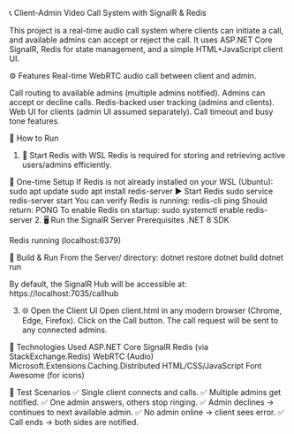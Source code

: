 📞 Client-Admin Video Call System with SignalR & Redis

This project is a real-time audio call system where clients can initiate a call, and available admins can accept or reject the call. It uses ASP.NET Core SignalR, Redis for state management, and a simple HTML+JavaScript client UI.

⚙️ Features
Real-time WebRTC audio call between client and admin.

Call routing to available admins (multiple admins notified).
Admins can accept or decline calls.
Redis-backed user tracking (admins and clients).
Web UI for clients (admin UI assumed separately).
Call timeout and busy tone features.

🚀 How to Run
1. 🧱 Start Redis with WSL
Redis is required for storing and retrieving active users/admins efficiently.

🔧 One-time Setup
If Redis is not already installed on your WSL (Ubuntu):
sudo apt update
sudo apt install redis-server
▶️ Start Redis
sudo service redis-server start
You can verify Redis is running:
redis-cli ping
Should return: PONG
To enable Redis on startup:
sudo systemctl enable redis-server
2. 🖥️ Run the SignalR Server
Prerequisites
.NET 8 SDK

Redis running (localhost:6379)

🔧 Build & Run
From the Server/ directory:
dotnet restore
dotnet build
dotnet run

By default, the SignalR Hub will be accessible at:
https://localhost:7035/callhub

3. 🌐 Open the Client UI
Open client.html in any modern browser (Chrome, Edge, Firefox).
Click on the Call button.
The call request will be sent to any connected admins.

🧠 Technologies Used
ASP.NET Core SignalR
Redis (via StackExchange.Redis)
WebRTC (Audio)
Microsoft.Extensions.Caching.Distributed
HTML/CSS/JavaScript
Font Awesome (for icons)

🧪 Test Scenarios
✅ Single client connects and calls.
✅ Multiple admins get notified.
✅ One admin answers, others stop ringing.
✅ Admin declines → continues to next available admin.
✅ No admin online → client sees error.
✅ Call ends → both sides are notified.



